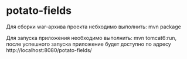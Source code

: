 # potato-fields

Для сборки war-архива проекта небходимо выполнить: mvn package

Для запуска приложения необходимо выполнить: mvn tomcat6:run, после успешного запуска приложение будет доступно по адресу http://localhost:8080/potato-fields/